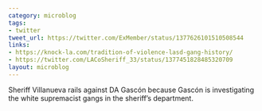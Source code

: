 ```yaml
---
category: microblog
tags:
- twitter
tweet_url: https://twitter.com/ExMember/status/1377626101510508544
links:
- https://knock-la.com/tradition-of-violence-lasd-gang-history/
- https://twitter.com/LACoSheriff_33/status/1377451828485320709
layout: microblog
---
```

Sheriff Villanueva rails against DA Gascón because Gascón is investigating the white supremacist gangs in the sheriff’s department.
